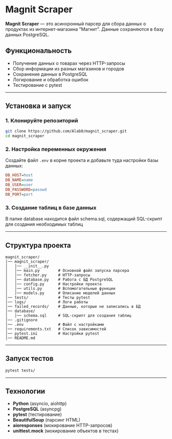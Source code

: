 # Magnit Scraper

**Magnit Scraper** — это асинхронный парсер для сбора данных о продуктах из интернет-магазина "Магнит". Данные сохраняются в базу данных PostgreSQL.

## Функциональность

- Получение данных о товарах через HTTP-запросы
- Сбор информации из разных магазинов и городов
- Сохранение данных в PostgreSQL
- Логирование и обработка ошибок
- Тестирование с pytest

---

## Установка и запуск

### 1. Клонируйте репозиторий

```sh
git clone https://github.com/Alab0/magnit_scraper.git
cd magnit_scraper
```

### 2. Настройка переменных окружения

Создайте файл `.env` в корне проекта и добавьте туда настройки базы данных:

```ini
DB_HOST=host
DB_NAME=name
DB_USER=user
DB_PASSWORD=passwd
DB_PORT=port
```

### 3. Создание таблиц в базе данных

В папке database находится файл schema.sql, содержащий SQL-скрипт для создания необходимых таблиц

---

## Структура проекта

```
magnit_scraper/
│── magnit_scraper/  
│   │── __init__.py
│   │── main.py        # Основной файл запуска парсера
│   │── fetcher.py     # HTTP-запросы
│   │── database.py    # Работа с БД PostgreSQL
│   │── config.py      # Настройки проекта
│   │── utils.py       # Вспомогательные функции
│   │── models.py      # Описание моделей данных
│── tests/             # Тесты pytest
│── logs/              # Логи работы
│── failed_records/    # Данные, которые не записались в БД
│── database/          
│   │── schema.sql     # SQL-скрипт для создания таблиц
│── .gitignore
│── .env               # Файл с настройками
│── requirements.txt   # Список зависимостей
│── pytest.ini         # Настройки pytest
│── README.md
```

---

## Запуск тестов

```sh
pytest tests/
```

---

## Технологии

- **Python** (asyncio, aiohttp)
- **PostgreSQL** (asyncpg)
- **pytest** (тестирование)
- **BeautifulSoup** (парсинг HTML)
- **aioresponses** (мокирование HTTP-запросов)
- **unittest.mock** (мокирование объектов в тестах)